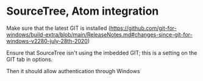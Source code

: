 # SourceTree, Atom integration

Make sure that the latest GIT is installed (https://github.com/git-for-windows/build-extra/blob/main/ReleaseNotes.md#changes-since-git-for-windows-v2280-july-28th-2020)

Ensure that SourceTree isn't using the imbedded GIT; this is a setting on the GIT tab in options.

Then it should allow authentication through Windows
